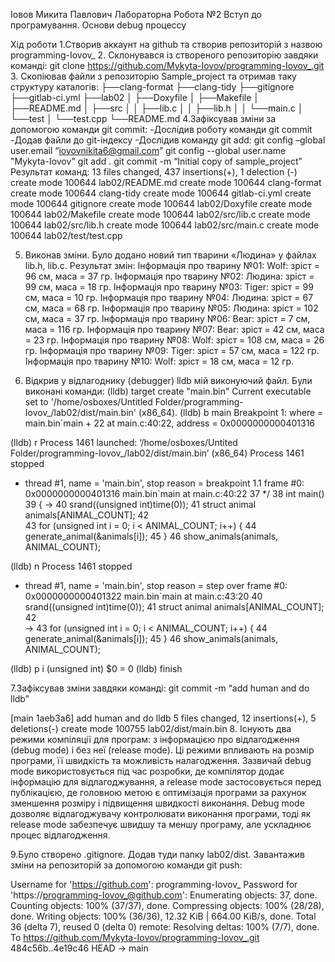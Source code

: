 
Іовов Микита Павлович
Лабораторна Робота №2
Вступ до програмування. Основи debug процессу


Хід роботи
1.Створив аккаунт на github та створив репозиторій з назвою
 programming-Iovov_
2. Склонувався із створеного репозиторію завдяки команді:
git clone https://github.com/Mykyta-Iovov/programming-Iovov_.git
3. Скопіював файли з репозиторію Sample_project та отримав таку структуру каталогів:
├──clang-format
├──clang-tidy
├──gitignore
├──gitlab-ci.yml
├──lab02
│  ├──Doxyfile
│  ├──Makefile
│  ├──README.md
│  ├──src
│  │  ├──lib.c
│  │  ├──lib.h
│  │  └──main.c
│  └──test
│    └──test.cpp
└──README.md
4.Зафіксував зміни за допомогою команди git commit:
-Дослідив роботу команди git commit
-Додав файли до git-індексу
-Дослідив команду git add:
git config –global user.email “iovovnikita6@gmail.com”
git config --global user.name "Mykyta-Iovov"
git add .
git commit -m “Initial copy of sample_project”
Результат команд:
13 files changed, 437 insertions(+), 1 delection (-)
 create mode 100644 lab02/README.md
 create mode 100644 clang-format
 create mode 100644 clang-tidy
 create mode 100644 gitlab-ci.yml
  create mode 100644 gitignore
 create mode 100644 lab02/Doxyfile
 create mode 100644 lab02/Makefile
 create mode 100644 lab02/src/lib.c
 create mode 100644 lab02/src/lib.h
 create mode 100644 lab02/src/main.c
 create mode 100644 lab02/test/test.cpp

5. Виконав зміни. Було додано новий тип тварини «Людина» у файлах lib.h, lib.c. Результат змін:
Інформація про тварину №01: Wolf: зріст = 96 см, маса = 37 гр. 
Інформація про тварину №02: Людина: зріст = 99 см, маса = 18 гр. 
Інформація про тварину №03: Tiger: зріст = 99 см, маса = 10 гр. 
Інформація про тварину №04: Людина: зріст = 67 см, маса = 68 гр. 
Інформація про тварину №05: Людина: зріст = 102 см, маса = 37 гр. 
Інформація про тварину №06: Bear: зріст = 7 см, маса = 116 гр. 
Інформація про тварину №07: Bear: зріст = 42 см, маса = 23 гр. 
Інформація про тварину №08: Wolf: зріст = 108 см, маса = 26 гр. 
Інформація про тварину №09: Tiger: зріст = 57 см, маса = 122 гр. 
Інформація про тварину №10: Wolf: зріст = 18 см, маса = 12 гр.

6. Відкрив у відлагоднику (debugger) lldb мій виконуючий файл. Були виконані команди: 
(lldb) target create "main.bin" 
Current executable set to '/home/osboxes/Untitled Folder/programming-Iovov_/lab02/dist/main.bin'  (x86_64).
(lldb) b main 
Breakpoint 1: where = main.bin`main + 22 at main.c:40:22, address = 0x0000000000401316

(lldb) r 
Process 1461 launched: ‘/home/osboxes/Untited Folder/programming-Iovov_/lab02/dist/main.bin’ (x86_64)
Process 1461 stopped
* thread #1, name = 'main.bin', stop reason = breakpoint 1.1
    frame #0: 0x0000000000401316 main.bin`main at main.c:40:22
   37    */
   38   int main()
   39   {
-> 40        srand((unsigned int)time(0));
   41        struct animal animals[ANIMAL_COUNT];
   42   
   43        for (unsigned int i = 0; i < ANIMAL_COUNT; i++) {
   44                    generate_animal(&animals[i]);
   45                 }
   46        show_animals(animals, ANIMAL_COUNT);


(lldb) n 
Process 1461 stopped
* thread #1, name = 'main.bin', stop reason = step over
    frame #0: 0x0000000000401322 main.bin`main at main.c:43:20
   40    srand((unsigned int)time(0));
   41    struct animal animals[ANIMAL_COUNT];
   42   
-> 43    for (unsigned int i = 0; i < ANIMAL_COUNT; i++) {
   44     generate_animal(&animals[i]);
   45    }
   46    show_animals(animals, ANIMAL_COUNT);

(lldb) p i
(unsigned int) $0 = 0
(lldb) finish

7.Зафіксував зміни завдяки команді:
git commit -m “add human and do lldb”

[main 1aeb3a6] add human and do lldb
 5 files changed, 12 insertions(+), 5 deletions(-)
 create mode 100755 lab02/dist/main.bin
8. Існують два режими компіляції для програм: з інформацією про відлагодження (debug mode) і без неї (release mode). Ці режими впливають на розмір програми, її швидкість та можливість налагодження. Зазвичай debug mode використовується під час розробки, де компілятор додає інформацію для відлагоджування, а release mode застосовується перед публікацією, де головною метою є оптимізація програми за рахунок зменшення розміру і підвищення швидкості виконання. Debug mode дозволяє відлагоджувачу контролювати виконання програми, тоді як release mode забезпечує швидшу та меншу програму, але ускладнює процес відлагодження.

9.Було створено .gitignore. Додав туди папку lab02/dist. Завантажив зміни на репозиторій за допомогою команди git push:

Username for 'https://github.com': programming-Iovov_
Password for 'https://programming-Iovov_@github.com': 
Enumerating objects: 37, done.
Counting objects: 100% (37/37), done.
Compressing objects: 100% (28/28), done.
Writing objects: 100% (36/36), 12.32 KiB | 664.00 KiB/s, done.
Total 36 (delta 7), reused 0 (delta 0)
remote: Resolving deltas: 100% (7/7), done.
To https://github.com/Mykyta-Iovov/programming-Iovov_.git
   484c56b..4e19c46  HEAD -> main

